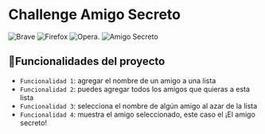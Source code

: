 # Challenge Amigo Secreto

![Brave](https://img.shields.io/badge/Brave-FB542B?style=for-the-badge&logo=Brave&logoColor=white) ![Firefox](https://img.shields.io/badge/Firefox-FF7139?style=for-the-badge&logo=Firefox-Browser&logoColor=white) ![Opera](https://img.shields.io/badge/Opera-FF1B2D?style=for-the-badge&logo=Opera&logoColor=white).
![Amigo Secreto](https://cdn-icons-png.flaticon.com/512/4473/4473897.png)

## :hammer:Funcionalidades del proyecto
- `Funcionalidad 1`: agregar el nombre de un amigo a una lista
- `Funcionalidad 2`: puedes agregar todos los amigos que quieras a esta lista
- `Funcionalidad 3`: selecciona el nombre de algún amigo al azar de la lista
- `Funcionalidad 4`: muestra el amigo seleccionado, este caso el ¡El amigo secreto!


